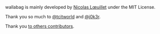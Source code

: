 wallabag is mainly developed by [Nicolas Lœuillet](https://github.com/nicosomb) under the MIT License.

Thank you so much to [@tcitworld](https://github.com/tcitworld) and [@j0k3r](https://github.com/j0k3r).

Thank you [to others contributors](https://github.com/wallabag/wallabag/graphs/contributors).
